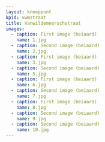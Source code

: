 ```yaml
---
layout: knooppunt
kpid: vwmstraat
title: Vanwildemeerschstraat
images:
  - caption: First image (beiaard)
    name: 1.jpg
  - caption: Second image (beiaard)
    name: 2.jpg
  - caption: First image (beiaard)
    name: 3.jpg
  - caption: Second image (beiaard)
    name: 5.jpg
  - caption: First image (beiaard)
    name: 6.jpg
  - caption: Second image (beiaard)
    name: 7.jpg
  - caption: First image (beiaard)
    name: 8.jpg
  - caption: Second image (beiaard)
    name: 9.jpg
  - caption: Second image (beiaard)
    name: 10.jpg
---
```


